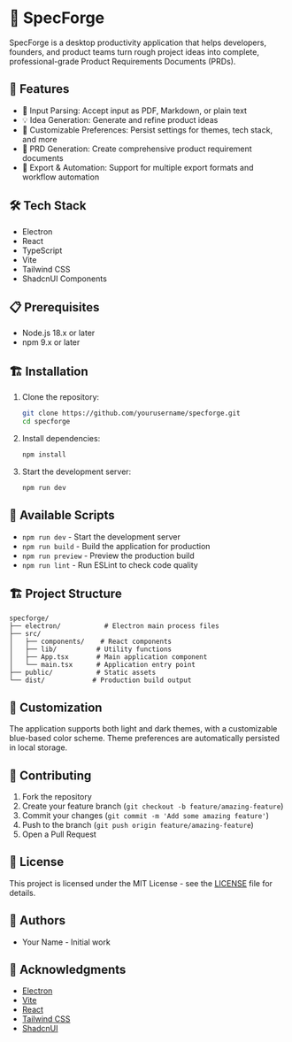 # 🧠 SpecForge

SpecForge is a desktop productivity application that helps developers, founders, and product teams turn rough project ideas into complete, professional-grade Product Requirements Documents (PRDs).

## 🚀 Features

- 📝 Input Parsing: Accept input as PDF, Markdown, or plain text
- 💡 Idea Generation: Generate and refine product ideas
- 🎨 Customizable Preferences: Persist settings for themes, tech stack, and more
- 📄 PRD Generation: Create comprehensive product requirement documents
- 🔄 Export & Automation: Support for multiple export formats and workflow automation

## 🛠️ Tech Stack

- Electron
- React
- TypeScript
- Vite
- Tailwind CSS
- ShadcnUI Components

## 📋 Prerequisites

- Node.js 18.x or later
- npm 9.x or later

## 🏗️ Installation

1. Clone the repository:
   ```bash
   git clone https://github.com/yourusername/specforge.git
   cd specforge
   ```

2. Install dependencies:
   ```bash
   npm install
   ```

3. Start the development server:
   ```bash
   npm run dev
   ```

## 🔧 Available Scripts

- `npm run dev` - Start the development server
- `npm run build` - Build the application for production
- `npm run preview` - Preview the production build
- `npm run lint` - Run ESLint to check code quality

## 🏗️ Project Structure

```
specforge/
├── electron/           # Electron main process files
├── src/
│   ├── components/    # React components
│   ├── lib/          # Utility functions
│   ├── App.tsx       # Main application component
│   └── main.tsx      # Application entry point
├── public/           # Static assets
└── dist/            # Production build output
```

## 🎨 Customization

The application supports both light and dark themes, with a customizable blue-based color scheme. Theme preferences are automatically persisted in local storage.

## 🤝 Contributing

1. Fork the repository
2. Create your feature branch (`git checkout -b feature/amazing-feature`)
3. Commit your changes (`git commit -m 'Add some amazing feature'`)
4. Push to the branch (`git push origin feature/amazing-feature`)
5. Open a Pull Request

## 📝 License

This project is licensed under the MIT License - see the [LICENSE](LICENSE) file for details.

## 👥 Authors

- Your Name - Initial work

## 🙏 Acknowledgments

- [Electron](https://www.electronjs.org/)
- [Vite](https://vitejs.dev/)
- [React](https://reactjs.org/)
- [Tailwind CSS](https://tailwindcss.com/)
- [ShadcnUI](https://ui.shadcn.com/)